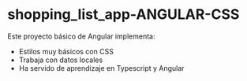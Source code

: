 # shopping_list_app-ANGULAR-CSS

Este proyecto básico de Angular implementa:

- Estilos muy básicos con CSS
- Trabaja con datos locales
- Ha servido de aprendizaje en Typescript y Angular

